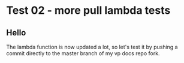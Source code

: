 # Test 02 - more pull lambda tests

## Hello

The lambda function is now updated a lot, so let's test it by pushing a commit directly to the master branch of my vp
docs repo fork.
